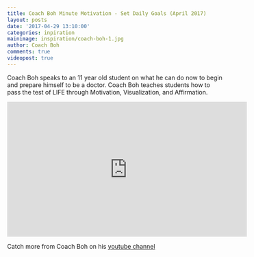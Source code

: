```yaml
---
title: Coach Boh Minute Motivation - Set Daily Goals (April 2017)
layout: posts
date: '2017-04-29 13:10:00'
categories: inpiration
mainimage: inspiration/coach-boh-1.jpg
author: Coach Boh
comments: true
videopost: true
---
```


Coach Boh speaks to an 11 year old student on what he can do now to begin and prepare himself to be a doctor.  Coach Boh teaches students how to pass the test of LIFE through Motivation, Visualization, and Affirmation.  

<div class="embed-responsive embed-responsive-16by9">
  <iframe class="embed-responsive-item" width="560" height="315" src="https://www.youtube.com/embed/N3csEAPnuvs?enablejsapi=1&autoplay=0&cc_load_policy=0&iv_load_policy=3&loop=1&modestbranding=0&rel=0&showinfo=0&theme=dark&color=red&autohide=2&controls=2&playsinline=1" frameborder="0" allowfullscreen></iframe>
</div>

Catch more from Coach Boh on his <a href="https://www.youtube.com/coachboh" target="_blank">youtube channel</a>